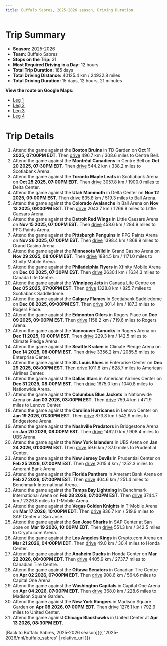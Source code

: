 ```yaml
---
title: Buffalo Sabres, 2025-2026 season, Driving Duration
---
```


# Trip Summary
- **Season:** 2025-2026
- **Team:** Buffalo Sabres
- **Stops on the Trip:** 31
- **Most Required Driving in a Day:** 12 hours
- **Total Trip Duration:** 185 days
- **Total Driving Distance:** 40125.4 km / 24932.8 miles
- **Total Driving Duration:** 15 days, 12 hours, 21 minutes

**View the route on Google Maps:**
- [Leg 1](https://www.google.com/maps/dir/TD+Garden+Boston/Centre+Bell+Montréal/Scotiabank+Arena+Toronto/Delta+Center+Utah/Ball+Arena+Colorado/Little+Caesars+Arena+Detroit/PPG+Paints+Arena+Pittsburgh/Grand+Casino+Arena+Minnesota/Xfinity+Mobile+Arena+Philadelphia/Canada+Life+Centre+Winnipeg)
- [Leg 2](https://www.google.com/maps/dir/Canada+Life+Centre+Winnipeg/Scotiabank+Saddledome+Calgary/Rogers+Place+Edmonton/Rogers+Arena+Vancouver/Climate+Pledge+Arena+Seattle/Enterprise+Center+St.+Louis/American+Airlines+Center+Dallas/Nationwide+Arena+Columbus/Lenovo+Center+Carolina/Bridgestone+Arena+Nashville)
- [Leg 3](https://www.google.com/maps/dir/Bridgestone+Arena+Nashville/UBS+Arena+New+York/Prudential+Center+New+Jersey/Amerant+Bank+Arena+Florida/Benchmark+International+Arena+Tampa+Bay/T-Mobile+Arena+Vegas/SAP+Center+at+San+Jose+San+Jose/Crypto.com+Arena+Los+Angeles/Honda+Center+Anaheim/Canadian+Tire+Centre+Ottawa)
- [Leg 4](https://www.google.com/maps/dir/Canadian+Tire+Centre+Ottawa/Capital+One+Arena+Washington/Madison+Square+Garden+New+York/United+Center+Chicago)

# Trip Details
1. Attend the game against the **Boston Bruins** in TD Garden on **Oct 11 2025, 07:00PM EDT**. Then [drive](https://www.google.com/maps/dir/TD+Garden+Boston/Centre+Bell+Montréal) 496.7 km / 308.6 miles to Centre Bell.
2. Attend the game against the **Montréal Canadiens** in Centre Bell on **Oct 20 2025, 07:30PM EDT**. Then [drive](https://www.google.com/maps/dir/Centre+Bell+Montréal/Scotiabank+Arena+Toronto) 544.2 km / 338.2 miles to Scotiabank Arena.
3. Attend the game against the **Toronto Maple Leafs** in Scotiabank Arena on **Oct 25 2025, 07:00PM EDT**. Then [drive](https://www.google.com/maps/dir/Scotiabank+Arena+Toronto/Delta+Center+Utah) 3057.8 km / 1900.0 miles to Delta Center.
4. Attend the game against the **Utah Mammoth** in Delta Center on **Nov 12 2025, 09:00PM EST**. Then [drive](https://www.google.com/maps/dir/Delta+Center+Utah/Ball+Arena+Colorado) 835.8 km / 519.3 miles to Ball Arena.
5. Attend the game against the **Colorado Avalanche** in Ball Arena on **Nov 13 2025, 09:00PM EST**. Then [drive](https://www.google.com/maps/dir/Ball+Arena+Colorado/Little+Caesars+Arena+Detroit) 2043.7 km / 1269.9 miles to Little Caesars Arena.
6. Attend the game against the **Detroit Red Wings** in Little Caesars Arena on **Nov 15 2025, 07:00PM EST**. Then [drive](https://www.google.com/maps/dir/Little+Caesars+Arena+Detroit/PPG+Paints+Arena+Pittsburgh) 458.6 km / 284.9 miles to PPG Paints Arena.
7. Attend the game against the **Pittsburgh Penguins** in PPG Paints Arena on **Nov 26 2025, 07:00PM EST**. Then [drive](https://www.google.com/maps/dir/PPG+Paints+Arena+Pittsburgh/Grand+Casino+Arena+Minnesota) 1398.4 km / 868.9 miles to Grand Casino Arena.
8. Attend the game against the **Minnesota Wild** in Grand Casino Arena on **Nov 29 2025, 08:00PM EST**. Then [drive](https://www.google.com/maps/dir/Grand+Casino+Arena+Minnesota/Xfinity+Mobile+Arena+Philadelphia) 1884.5 km / 1171.0 miles to Xfinity Mobile Arena.
9. Attend the game against the **Philadelphia Flyers** in Xfinity Mobile Arena on **Dec 03 2025, 07:30PM EST**. Then [drive](https://www.google.com/maps/dir/Xfinity+Mobile+Arena+Philadelphia/Canada+Life+Centre+Winnipeg) 2630.1 km / 1634.3 miles to Canada Life Centre.
10. Attend the game against the **Winnipeg Jets** in Canada Life Centre on **Dec 05 2025, 07:00PM EST**. Then [drive](https://www.google.com/maps/dir/Canada+Life+Centre+Winnipeg/Scotiabank+Saddledome+Calgary) 1328.8 km / 825.7 miles to Scotiabank Saddledome.
11. Attend the game against the **Calgary Flames** in Scotiabank Saddledome on **Dec 08 2025, 09:00PM EST**. Then [drive](https://www.google.com/maps/dir/Scotiabank+Saddledome+Calgary/Rogers+Place+Edmonton) 301.4 km / 187.3 miles to Rogers Place.
12. Attend the game against the **Edmonton Oilers** in Rogers Place on **Dec 09 2025, 09:00PM EST**. Then [drive](https://www.google.com/maps/dir/Rogers+Place+Edmonton/Rogers+Arena+Vancouver) 1158.2 km / 719.6 miles to Rogers Arena.
13. Attend the game against the **Vancouver Canucks** in Rogers Arena on **Dec 11 2025, 10:00PM EST**. Then [drive](https://www.google.com/maps/dir/Rogers+Arena+Vancouver/Climate+Pledge+Arena+Seattle) 229.3 km / 142.5 miles to Climate Pledge Arena.
14. Attend the game against the **Seattle Kraken** in Climate Pledge Arena on **Dec 14 2025, 08:00PM EST**. Then [drive](https://www.google.com/maps/dir/Climate+Pledge+Arena+Seattle/Enterprise+Center+St.+Louis) 3356.2 km / 2085.5 miles to Enterprise Center.
15. Attend the game against the **St. Louis Blues** in Enterprise Center on **Dec 29 2025, 08:00PM EST**. Then [drive](https://www.google.com/maps/dir/Enterprise+Center+St.+Louis/American+Airlines+Center+Dallas) 1011.8 km / 628.7 miles to American Airlines Center.
16. Attend the game against the **Dallas Stars** in American Airlines Center on **Dec 31 2025, 08:00PM EST**. Then [drive](https://www.google.com/maps/dir/American+Airlines+Center+Dallas/Nationwide+Arena+Columbus) 1675.0 km / 1040.8 miles to Nationwide Arena.
17. Attend the game against the **Columbus Blue Jackets** in Nationwide Arena on **Jan 03 2026, 03:00PM EST**. Then [drive](https://www.google.com/maps/dir/Nationwide+Arena+Columbus/Lenovo+Center+Carolina) 759.4 km / 471.9 miles to Lenovo Center.
18. Attend the game against the **Carolina Hurricanes** in Lenovo Center on **Jan 19 2026, 01:30PM EST**. Then [drive](https://www.google.com/maps/dir/Lenovo+Center+Carolina/Bridgestone+Arena+Nashville) 873.8 km / 542.9 miles to Bridgestone Arena.
19. Attend the game against the **Nashville Predators** in Bridgestone Arena on **Jan 20 2026, 08:00PM EST**. Then [drive](https://www.google.com/maps/dir/Bridgestone+Arena+Nashville/UBS+Arena+New+York) 1462.0 km / 908.4 miles to UBS Arena.
20. Attend the game against the **New York Islanders** in UBS Arena on **Jan 24 2026, 01:00PM EST**. Then [drive](https://www.google.com/maps/dir/UBS+Arena+New+York/Prudential+Center+New+Jersey) 59.6 km / 37.0 miles to Prudential Center.
21. Attend the game against the **New Jersey Devils** in Prudential Center on **Feb 25 2026, 07:00PM EST**. Then [drive](https://www.google.com/maps/dir/Prudential+Center+New+Jersey/Amerant+Bank+Arena+Florida) 2015.4 km / 1252.3 miles to Amerant Bank Arena.
22. Attend the game against the **Florida Panthers** in Amerant Bank Arena on **Feb 27 2026, 07:00PM EST**. Then [drive](https://www.google.com/maps/dir/Amerant+Bank+Arena+Florida/Benchmark+International+Arena+Tampa+Bay) 404.6 km / 251.4 miles to Benchmark International Arena.
23. Attend the game against the **Tampa Bay Lightning** in Benchmark International Arena on **Feb 28 2026, 07:00PM EST**. Then [drive](https://www.google.com/maps/dir/Benchmark+International+Arena+Tampa+Bay/T-Mobile+Arena+Vegas) 3744.7 km / 2326.8 miles to T-Mobile Arena.
24. Attend the game against the **Vegas Golden Knights** in T-Mobile Arena on **Mar 17 2026, 10:00PM EDT**. Then [drive](https://www.google.com/maps/dir/T-Mobile+Arena+Vegas/SAP+Center+at+San+Jose+San+Jose) 836.7 km / 519.9 miles to SAP Center at San Jose.
25. Attend the game against the **San Jose Sharks** in SAP Center at San Jose on **Mar 19 2026, 10:00PM EDT**. Then [drive](https://www.google.com/maps/dir/SAP+Center+at+San+Jose+San+Jose/Crypto.com+Arena+Los+Angeles) 551.3 km / 342.5 miles to Crypto.com Arena.
26. Attend the game against the **Los Angeles Kings** in Crypto.com Arena on **Mar 21 2026, 04:00PM EDT**. Then [drive](https://www.google.com/maps/dir/Crypto.com+Arena+Los+Angeles/Honda+Center+Anaheim) 49.0 km / 30.4 miles to Honda Center.
27. Attend the game against the **Anaheim Ducks** in Honda Center on **Mar 22 2026, 08:00PM EDT**. Then [drive](https://www.google.com/maps/dir/Honda+Center+Anaheim/Canadian+Tire+Centre+Ottawa) 4405.9 km / 2737.7 miles to Canadian Tire Centre.
28. Attend the game against the **Ottawa Senators** in Canadian Tire Centre on **Apr 02 2026, 07:00PM EDT**. Then [drive](https://www.google.com/maps/dir/Canadian+Tire+Centre+Ottawa/Capital+One+Arena+Washington) 908.6 km / 564.6 miles to Capital One Arena.
29. Attend the game against the **Washington Capitals** in Capital One Arena on **Apr 04 2026, 07:00PM EDT**. Then [drive](https://www.google.com/maps/dir/Capital+One+Arena+Washington/Madison+Square+Garden+New+York) 368.0 km / 228.6 miles to Madison Square Garden.
30. Attend the game against the **New York Rangers** in Madison Square Garden on **Apr 08 2026, 07:00PM EDT**. Then [drive](https://www.google.com/maps/dir/Madison+Square+Garden+New+York/United+Center+Chicago) 1276.1 km / 792.9 miles to United Center.
31. Attend the game against **Chicago Blackhawks** in United Center at **Apr 13 2026, 08:30PM EDT**.

[Back to Buffalo Sabres, 2025-2026 season]({{ '2025-2026/nhl/buffalo_sabres' | relative_url }})
